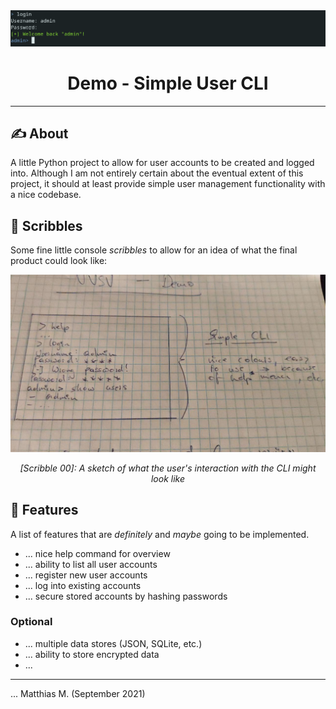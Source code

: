 <div align="center">
    <img src="media/cover.png" />
</div>

<h1 align="center">Demo - Simple User CLI</h1>

---

## ✍️ About

A little Python project to allow for user accounts to be created and logged into. Although I am not entirely certain about the eventual extent of this project, it should at least provide simple user management functionality with a nice codebase.

## 🎨 Scribbles

Some fine little console *scribbles* to allow for an idea of what the final product could look like:

![scribble-0](media/scribble0.jpg)

<p align="center"><i>[Scribble 00]: A sketch of what the user's interaction with the CLI might look like</i></p>

## 🔧 Features

A list of features that are *definitely* and *maybe* going to be implemented.

* ... nice help command for overview
* ... ability to list all user accounts
* ... register new user accounts
* ... log into existing accounts
* ... secure stored accounts by hashing passwords

### Optional

* ... multiple data stores (JSON, SQLite, etc.)
* ... ability to store encrypted data
* ...

---

... Matthias M. (September 2021)
